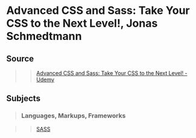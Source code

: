 # Advanced CSS and Sass: Take Your CSS to the Next Level!, Jonas Schmedtmann

## Source

>>[Advanced CSS and Sass: Take Your CSS to the Next Level! - Udemy](https://www.udemy.com/advanced-css-and-sass)

## Subjects

>### Languages, Markups, Frameworks

>>[SASS](../subjects/sass.md)
